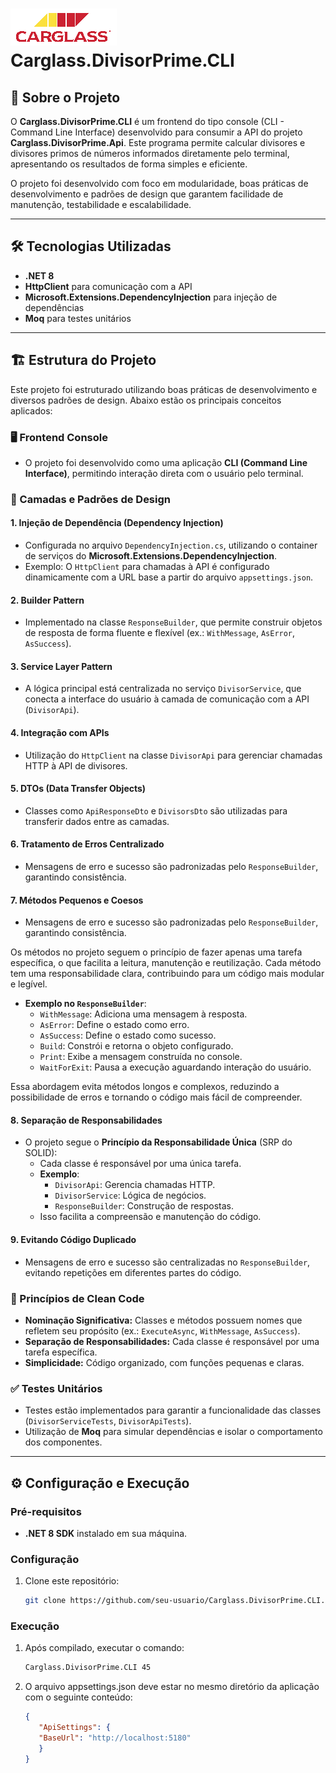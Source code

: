 # ![Logo](assets/images/logo.png) Carglass.DivisorPrime.CLI

## 📖 Sobre o Projeto

O **Carglass.DivisorPrime.CLI** é um frontend do tipo console (CLI - Command Line Interface) desenvolvido para consumir a API do projeto **Carglass.DivisorPrime.Api**. Este programa permite calcular divisores e divisores primos de números informados diretamente pelo terminal, apresentando os resultados de forma simples e eficiente.

O projeto foi desenvolvido com foco em modularidade, boas práticas de desenvolvimento e padrões de design que garantem facilidade de manutenção, testabilidade e escalabilidade.

---

## 🛠️ Tecnologias Utilizadas

- **.NET 8**
- **HttpClient** para comunicação com a API
- **Microsoft.Extensions.DependencyInjection** para injeção de dependências
- **Moq** para testes unitários

---

## 🏗️ Estrutura do Projeto

Este projeto foi estruturado utilizando boas práticas de desenvolvimento e diversos padrões de design. Abaixo estão os principais conceitos aplicados:

### 🖥️ Frontend Console
- O projeto foi desenvolvido como uma aplicação **CLI (Command Line Interface)**, permitindo interação direta com o usuário pelo terminal.

### 🔗 Camadas e Padrões de Design

#### **1. Injeção de Dependência (Dependency Injection)**
- Configurada no arquivo `DependencyInjection.cs`, utilizando o container de serviços do **Microsoft.Extensions.DependencyInjection**.
- Exemplo: O `HttpClient` para chamadas à API é configurado dinamicamente com a URL base a partir do arquivo `appsettings.json`.

#### **2. Builder Pattern**
- Implementado na classe `ResponseBuilder`, que permite construir objetos de resposta de forma fluente e flexível (ex.: `WithMessage`, `AsError`, `AsSuccess`).

#### **3. Service Layer Pattern**
- A lógica principal está centralizada no serviço `DivisorService`, que conecta a interface do usuário à camada de comunicação com a API (`DivisorApi`).

#### **4. Integração com APIs**
- Utilização do `HttpClient` na classe `DivisorApi` para gerenciar chamadas HTTP à API de divisores.

#### **5. DTOs (Data Transfer Objects)**
- Classes como `ApiResponseDto` e `DivisorsDto` são utilizadas para transferir dados entre as camadas.

#### **6. Tratamento de Erros Centralizado**
- Mensagens de erro e sucesso são padronizadas pelo `ResponseBuilder`, garantindo consistência.

#### **7. Métodos Pequenos e Coesos**
- Mensagens de erro e sucesso são padronizadas pelo `ResponseBuilder`, garantindo consistência.

Os métodos no projeto seguem o princípio de fazer apenas uma tarefa específica, o que facilita a leitura, manutenção e reutilização. Cada método tem uma responsabilidade clara, contribuindo para um código mais modular e legível.

- **Exemplo no `ResponseBuilder`**:
  - `WithMessage`: Adiciona uma mensagem à resposta.
  - `AsError`: Define o estado como erro.
  - `AsSuccess`: Define o estado como sucesso.
  - `Build`: Constrói e retorna o objeto configurado.
  - `Print`: Exibe a mensagem construída no console.
  - `WaitForExit`: Pausa a execução aguardando interação do usuário.

Essa abordagem evita métodos longos e complexos, reduzindo a possibilidade de erros e tornando o código mais fácil de compreender.

#### **8. Separação de Responsabilidades**

- O projeto segue o **Princípio da Responsabilidade Única** (SRP do SOLID):
  - Cada classe é responsável por uma única tarefa.
  - **Exemplo**:
    - `DivisorApi`: Gerencia chamadas HTTP.
    - `DivisorService`: Lógica de negócios.
    - `ResponseBuilder`: Construção de respostas.
  - Isso facilita a compreensão e manutenção do código.

#### **9. Evitando Código Duplicado**

- Mensagens de erro e sucesso são centralizadas no `ResponseBuilder`, evitando repetições em diferentes partes do código.

### 🧼 Princípios de Clean Code
- **Nominação Significativa:** Classes e métodos possuem nomes que refletem seu propósito (ex.: `ExecuteAsync`, `WithMessage`, `AsSuccess`).
- **Separação de Responsabilidades:** Cada classe é responsável por uma tarefa específica.
- **Simplicidade:** Código organizado, com funções pequenas e claras.

### ✅ Testes Unitários
- Testes estão implementados para garantir a funcionalidade das classes (`DivisorServiceTests`, `DivisorApiTests`).
- Utilização de **Moq** para simular dependências e isolar o comportamento dos componentes.

---

## ⚙️ Configuração e Execução

### Pré-requisitos
- **.NET 8 SDK** instalado em sua máquina.

### Configuração
1. Clone este repositório:
   ```bash
   git clone https://github.com/seu-usuario/Carglass.DivisorPrime.CLI.git

### Execução
1. Após compilado, executar o comando:
   ```bash
   Carglass.DivisorPrime.CLI 45

2. O arquivo appsettings.json deve estar no mesmo diretório da aplicação com o seguinte conteúdo:
   ```json
   {
      "ApiSettings": {
      "BaseUrl": "http://localhost:5180"
      }
   }

   

